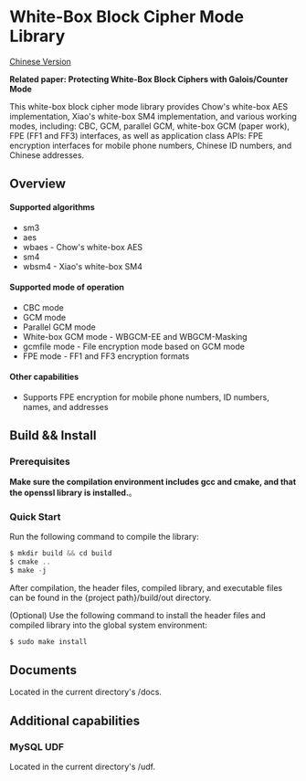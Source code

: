 # White-Box Block Cipher Mode Library

[Chinese Version](./README.CN.md)

**Related paper: Protecting White-Box Block Ciphers with Galois/Counter Mode**

This white-box block cipher mode library provides Chow's white-box AES implementation, Xiao's white-box SM4 implementation, and various working modes, including: CBC, GCM, parallel GCM, white-box GCM (paper work), FPE (FF1 and FF3) interfaces, as well as application class APIs: FPE encryption interfaces for mobile phone numbers, Chinese ID numbers, and Chinese addresses.

## Overview

#### Supported algorithms

- sm3
- aes
- wbaes - Chow's white-box AES
- sm4
- wbsm4 - Xiao's white-box SM4

#### Supported mode of operation

- CBC mode
- GCM mode
- Parallel GCM mode
- White-box GCM mode - WBGCM-EE and WBGCM-Masking
- gcmfile mode - File encryption mode based on GCM mode
- FPE mode - FF1 and FF3 encryption formats

#### Other capabilities
- Supports FPE encryption for mobile phone numbers, ID numbers, names, and addresses

## Build && Install

### Prerequisites

**Make sure the compilation environment includes gcc and cmake, and that the openssl library is installed.**。

### Quick Start

Run the following command to compile the library:
```asm
$ mkdir build && cd build
$ cmake ..
$ make -j
```
After compilation, the header files, compiled library, and executable files can be found in the {project path}/build/out directory.

(Optional) Use the following command to install the header files and compiled library into the global system environment:

```asm
$ sudo make install
```

## Documents

Located in the current directory's /docs.

## Additional capabilities

### MySQL UDF

Located in the current directory's /udf.